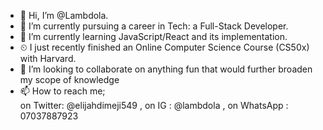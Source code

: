- 👋 Hi, I’m @Lambdola.
- 👀 I’m currently pursuing a career in Tech: a Full-Stack Developer.
- 🌱 I’m currently learning JavaScript/React and its implementation.
- ⏲ I just recently finished an Online Computer Science Course (CS50x) with Harvard.
- 💞️ I’m looking to collaborate on anything fun that would further broaden my scope of knowledge 
- 📫 How to reach me;           
on Twitter: @elijahdimeji549 , on IG : @lambdola , on WhatsApp : 07037887923

<!---
Lambdola/Lambdola is a ✨ special ✨ repository because its `README.md` (this file) appears on your GitHub profile.
You can click the Preview link to take a look at your changes.
--->
